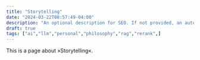 ```yaml
---
title: "Storytelling"
date: "2024-03-22T08:57:49-04:00"
description: "An optional description for SEO. If not provided, an automatically created summary will be used."
draft: true
tags: ["ai","llm","personal","philosophy","rag","rerank",]
---
```


This is a page about »Storytelling«.

